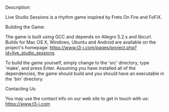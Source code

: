 Description:

Live Studio Sessions is a rhythm game inspired by Frets On Fire and FoFiX.

Building the Game:

The game is built using GCC and depends on Allegro 5.2.x and libcurl. Builds for Mac OS X, Windows, Ubuntu and Android are available on the project's homepage: https://www.t3-i.com/pages/project.php?id=live_studio_sessions

To build the game yourself, simply change to the 'src' directory, type 'make', and press Enter. Assuming you have installed all of the dependencies, the game should build and you should have an executable in the 'bin' directory.

Contacting Us:

You may use the contact info on our web site to get in touch with us: https://www.t3-i.com
